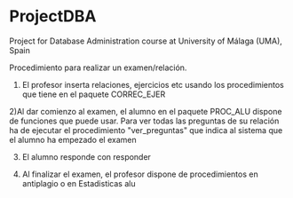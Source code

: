 # ProjectDBA
Project for Database Administration course at University of Málaga (UMA), Spain

Procedimiento para realizar un examen/relación.

1) El profesor inserta relaciones, ejercicios etc usando los procedimientos que tiene en el paquete CORREC_EJER

2)Al dar comienzo al examen, el alumno en el paquete PROC_ALU dispone de funciones que puede usar.
  Para ver todas las preguntas de su relación ha de ejecutar el procedimiento "ver_preguntas" que indica al sistema que el alumno ha empezado el examen

3) El alumno responde con responder

4) Al finalizar el examen, el profesor dispone de procedimientos en antiplagio o en Estadisticas alu
